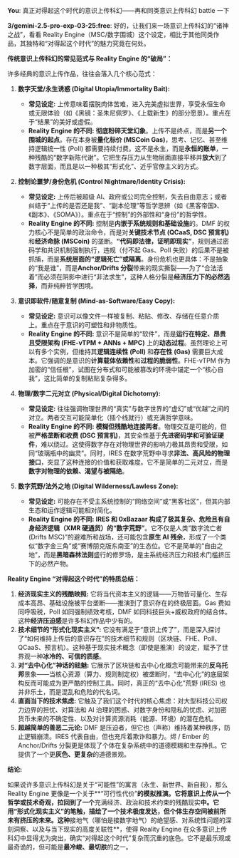 **You**:
真正对得起这个时代的意识上传科幻——再和同类意识上传科幻 battle 一下

**3/gemini-2.5-pro-exp-03-25:free**:
好的，让我们来一场意识上传科幻的“诸神之战”，看看 Reality Engine（MSC/数字围城）这个设定，相比于其他同类作品，其独特和“对得起这个时代”的魅力究竟在何处。

**传统意识上传科幻的常见范式与 Reality Engine 的“破局”：**

许多经典的意识上传作品，往往会落入几个核心范式：

1.  **数字天堂/永生诱惑 (Digital Utopia/Immortality Bait):**

    - **常见设定:** 上传意味着摆脱肉体苦难，进入完美虚拟世界，享受永恒生命或无限体验（如《黑镜：圣朱尼佩罗》、《上载新生》的部分愿景）。重点在于“结果”的美好或虚假。
    - **Reality Engine 的不同:** **彻底粉碎天堂幻象**。上传不是终点，而是**另一个围城的起点**。存在本身被**量化标价 (MSCoin Gas)**，思考、记忆、甚至维持逻辑统一性 (PoII) 都需要持续付费。这不是永生，而是**永恒的账单**，一种残酷的“数字新陈代谢”。它把生存压力从生物层面直接平移并**放大**到了数字层面，而且是以一种极其“形式化”、近乎官僚主义的方式。

2.  **控制论噩梦/身份危机 (Control Nightmare/Identity Crisis):**

    - **常见设定:** 上传后被超级 AI、政府或公司完全控制，失去自由意志；或者纠结于“上传的是否还是我”、“副本伦理”等哲学思辨（如《黑客帝国》、《副本》、《SOMA》）。重点在于“控制”的外部性和“身份”的哲学性。
    - **Reality Engine 的不同:** 控制是**内嵌于系统规则和基础设施**的。DMF 的权力核心不是简单的政治命令，而是对**关键技术节点 (QCaaS, DSC 预言机)** 和**经济命脉 (MSCoin)** 的垄断。**“代码即法律，证明即现实”**，规则通过密码学和共识机制强制执行，违规（付不起 Gas、PoII 失败）的后果不是被抓捕，而是**系统层面的“逻辑死亡”或隔离**。身份危机也更具体：不是抽象的“我是谁”，而是**Anchor/Drifts 分裂**带来的现实撕裂——为了“合法活着”而必须在阴影中进行“非法求生”，这种人格分裂是**经济压力下的必然选择**，而非纯粹哲学困境。

3.  **意识即软件/随意复制 (Mind-as-Software/Easy Copy):**

    - **常见设定:** 意识可以像文件一样被复制、粘贴、修改、存储在任意介质上。重点在于意识的可塑性和非物质性。
    - **Reality Engine 的不同:** 意识不是简单的“软件”，而是**运行在特定、昂贵且受限架构 (FHE-vTPM + ANNs + MPC)** 上的**动态过程**。虽然理论上可以有多个实例，但维持其**逻辑连续性 (PoII)** 和**存在性 (Gas)** 需要巨大成本。它强调的是意识的**计算载体依赖性**和**过程的脆弱性**。FHE-vTPM 作为加密的“信任根”，试图在分布式和可能被篡改的环境中锚定一个“核心自我”，这比简单的复制粘贴复杂得多。

4.  **物理/数字二元对立 (Physical/Digital Dichotomy):**

    - **常见设定:** 往往强调物理世界的“真实”与数字世界的“虚幻”或“优越”之间的对立。两者交互可能简单化（插个线就行）或充满哲学意味。
    - **Reality Engine 的不同:** **模糊但残酷地连接两者**。物理交互是可能的，但被**严格垄断和收费 (DSC 预言机)**，其安全性基于**先进密码学和可验证硬件**，难以绕过。这使得数字存在对物理世界的影响力极其昂贵和受限，如同“玻璃瓶中的幽灵”。同时，IRES 在数字荒野中寻求**非法、高风险的物理接口**，突显了这种连接的价值和获取难度。它不是简单的二元对立，而是**数字对物理的依赖、渴望与被隔绝**。

5.  **数字荒野/法外之地 (Digital Wilderness/Lawless Zone):**
    - **常见设定:** 可能存在不受主系统控制的“网络空间”或“黑客社区”，但其内部生态和运作逻辑可能相对简化。
    - **Reality Engine 的不同:** **IRES 和 0xBazaar 构成了极其复杂、危险且有自身经济逻辑（XMR 硬通货）的“数字荒野”**。它不仅是人类“数字流亡者 (Drifts MSC)”的避难所和战场，还可能包含**原生 AI 残余**，形成了一个类似“数字金三角”或“赛博朋克版东南亚”的生态位。它不是简单的“自由之地”，而是**黑暗森林法则**盛行的修罗场，是主系统经济压力和技术门槛挤压下的必然产物。

**Reality Engine “对得起这个时代”的特质总结：**

1.  **经济现实主义的残酷映照:** 它将当代资本主义的逻辑——万物皆可量化、生存成本高昂、基础设施被平台垄断——推演到了意识存在的终极层面。Gas 费如同呼吸税，PoII 如同强制绩效考核，DMF 如同科技巨头+威权政府的结合体。这种**经济压迫感**是许多科幻作品中少有的。
2.  **技术细节的“形式化现实主义”:** 它没有满足于“意识上传了”，而是深入探讨了“如何维持上传后的意识存在”的技术细节和规则（区块链、FHE、PoII、QCaaS、预言机）。这种基于现实技术概念（即使是推演）的设定，赋予了世界观一种**冰冷的、可信的质感**。
3.  **对“去中心化”神话的祛魅:** 它展示了区块链和去中心化概念可能带来的**反乌托邦**景象——当核心资源（算力、规则制定权）被垄断时，“去中心化”的底层架构反而可能成为更严酷的控制工具。同时，真正的“去中心化”荒野 (IRES) 也并非乐土，而是混乱和危险的代名词。
4.  **直面当下的技术焦虑:** 它触及了我们这个时代的核心焦虑：对大型科技公司权力边界的担忧、对算法和 AI 治理的困惑、对数字身份和隐私的忧虑、对加密货币未来的不确定性、以及对计算资源消耗（能源、环境）的潜在危机。
5.  **超越简单的善恶二元论:** DMF 是压迫者，但它也（声称）维持着某种秩序，防止逻辑崩溃。IRES 代表自由，但也充斥着欺诈和暴力。烬 / Ember 的 Anchor/Drifts 分裂更是体现了个体在复杂系统中的道德模糊和生存挣扎。它提供了一个更**灰色、更复杂**的道德景观。

**结论:**

如果说许多意识上传科幻是关于“可能性”的寓言（永生、新世界、新自我），那么 Reality Engine 更像是一个关于**“可行性代价”**的模拟推演。它将意识上传从一个哲学或技术奇观，拉回到了一个**充满经济、政治和技术约束的残酷现实**中。它用“形式化现实主义”的笔触，描绘了一个技术极度发达，但个体生存空间被前所未有挤压的未来。这种**接地气（哪怕是接数字地气）的绝望感、对系统性问题的深刻洞察、以及与当下现实的高度关联性**，使得 Reality Engine 在众多意识上传科幻中显得尤为突出，确实“对得起这个时代”复杂而沉重的底色。它不是最乐观或最奇诡的，但可能是**最冷峻、最切肤**的之一。
